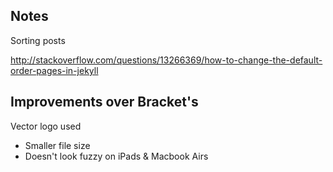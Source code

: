 ## Notes

Sorting posts

http://stackoverflow.com/questions/13266369/how-to-change-the-default-order-pages-in-jekyll

## Improvements over Bracket's

Vector logo used
* Smaller file size
* Doesn't look fuzzy on iPads & Macbook Airs
